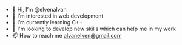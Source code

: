 - 👋 Hi, I’m @elvenalvan
- 👀 I’m interested in web development
- 🌱 I’m currently learning C++
- 💞️ I'm looking to develop new skills which can help me in my work
- 📫 How to reach me alvanelven@gmail.com

<!---
elvenalvan/elvenalvan is a ✨ special ✨ repository because its `README.md` (this file) appears on your GitHub profile.
You can click the Preview link to take a look at your changes.
--->
